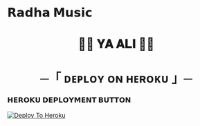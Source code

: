 # 𝗥𝗮𝗱𝗵𝗮 𝗠𝘂𝘀𝗶𝗰
<h1 align="center"
 
### 🚩🚩 𝐘𝐀 𝐀𝐋𝐈 🚩🚩
<h1 align="center"




<h3 align="center">
    ─「 ᴅᴇᴩʟᴏʏ ᴏɴ ʜᴇʀᴏᴋᴜ 」─

<h3> 𝗛𝗘𝗥𝗢𝗞𝗨 𝗗𝗘𝗣𝗟𝗢𝗬𝗠𝗘𝗡𝗧 𝗕𝗨𝗧𝗧𝗢𝗡 </h3>
</h3>

[![Deploy To Heroku](https://graph.org/file/826b0a2fc82db8328a113.png)](https://dashboard.heroku.com/new-app?template=https://github.com/VampireBotHub/VAMPIRE-BOT-HUB-RADHA)
